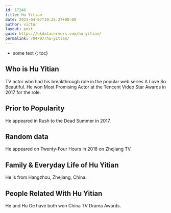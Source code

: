 ```yaml
---
id: 17246
title: Hu Yitian
date: 2021-04-07T19:25:27+00:00
author: victor
layout: post
guid: https://ukdataservers.com/hu-yitian/
permalink: /04/07/hu-yitian/
---
```


* some text
{: toc}


## Who is Hu Yitian



TV actor who had his breakthrough role in the popular web series A Love So Beautiful. He won Most Promising Actor at the Tencent Video Star Awards in 2017 for the role. 

                
                
                
## Prior to Popularity



He appeared in Rush to the Dead Summer in 2017. 

                
                
                
## Random data



He appeared on Twenty-Four Hours in 2018 on Zhejiang TV. 

                
                
                
## Family & Everyday Life of Hu Yitian



He is from Hangzhou, Zhejiang, China. 

                
                
                
## People Related With Hu Yitian



He and Hu Ge have both won China TV Drama Awards. 

                
              
            
          
          
          